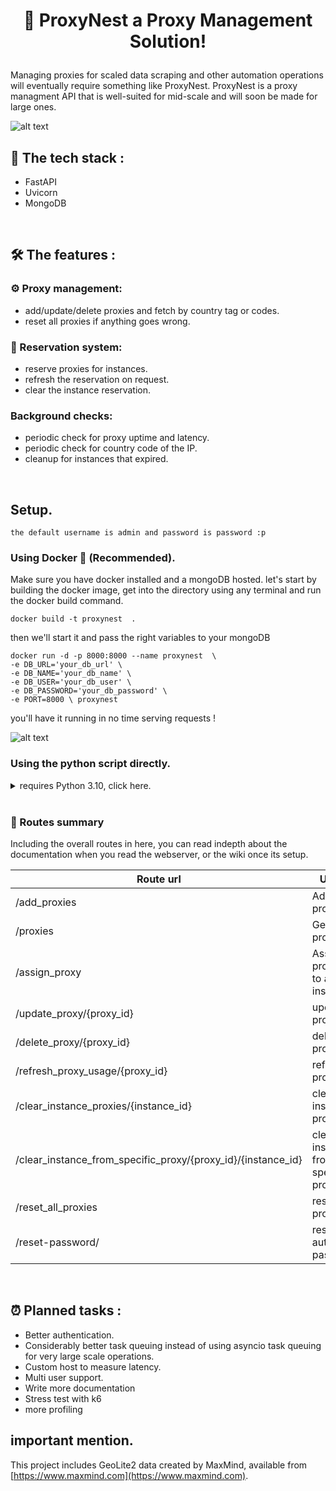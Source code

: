 # <p align="center">🪹 ProxyNest a Proxy Management Solution! </p>


Managing proxies for scaled data scraping and other automation operations will eventually require something like ProxyNest.
ProxyNest is a proxy managment API that is well-suited for mid-scale and will soon be made for large ones.

![alt text](https://i.imgur.com/Zr4K21h.png)


## 🚀 The tech stack :

* FastAPI
* Uvicorn
* MongoDB 

<br>

## 🛠️ The features :

### ⚙️ Proxy management:
- add/update/delete proxies and fetch by country tag or codes.
- reset all proxies if anything goes wrong.

### 🎫 Reservation system:
- reserve proxies for instances.
- refresh the reservation on request.
- clear the instance reservation.

###  Background checks:
- periodic check for proxy uptime and latency.
- periodic check for country code of the IP.
- cleanup for instances that expired.
<br>


## Setup.
```
the default username is admin and password is password :p 
```
###  Using Docker 🐋 (Recommended).

Make sure you have docker installed and a mongoDB hosted.
let's start by building the docker image, get into the directory using any terminal and run the docker build command.
```
docker build -t proxynest  .
```

then we'll start it and pass the right variables to your mongoDB
```
docker run -d -p 8000:8000 --name proxynest  \
-e DB_URL='your_db_url' \
-e DB_NAME='your_db_name' \
-e DB_USER='your_db_user' \
-e DB_PASSWORD='your_db_password' \
-e PORT=8000 \ proxynest
```

you'll have it running in no time serving requests ! 

![alt text](https://i.imgur.com/AkWyn3I.png)


### Using the python script directly.
<details>
  <summary>requires Python 3.10, click here.</summary>
 1 - Modify your environment variables.

for linux change setenv.sh then run this command.

```
bash setenv.sh
```

for windows  change setenv.bat then just double click the bat file.

2 - install the required packages using

```
 pip install -r requirements.txt 
```

3 - run the API.py 

```
python API.py
```

feel free to edit this part of the code in APY.py  to change uvicorn launch settings.

```
if __name__ == "__main__":
    uvicorn.run("API:app", host="0.0.0.0", port=8042)
```
</details>

<br>


### 🔗 Routes summary

Including the overall routes in here, you can read indepth about the documentation when you read the webserver, or the wiki once its setup.


| Route url  | Usage |
| ------------- | ------------- |
| /add_proxies | Add proxies. |
|/proxies  | Get proxies  |
|/assign_proxy  | Assign proxies to an instance  |
|/update_proxy/{proxy_id}  | update proxy  |
|/delete_proxy/{proxy_id}  | delete proxy  |
|/refresh_proxy_usage/{proxy_id}  | refresh proxy  |
|/clear_instance_proxies/{instance_id}  | clearn instance proxies|
|/clear_instance_from_specific_proxy/{proxy_id}/{instance_id}  | clear instance from specific proxy |
|/reset_all_proxies  | reset all proxies  |
|/reset-password/  | reset auth password  |


<br>

## ⏰ Planned tasks :
- Better authentication.
- Considerably better task queuing instead of using asyncio task queuing for very large scale operations.
- Custom host to measure latency.
- Multi user support.
- Write more documentation
- Stress test with k6
- more profiling


## important mention. 
This project includes GeoLite2 data created by MaxMind, available from [https://www.maxmind.com](https://www.maxmind.com).
